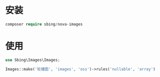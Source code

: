 # 安装

```php
composer require sbing/nova-images
```

# 使用

```php
use Sbing\Images\Images;

Images::make('轮播图', 'images', 'oss')->rules('nullable', 'array')
```
